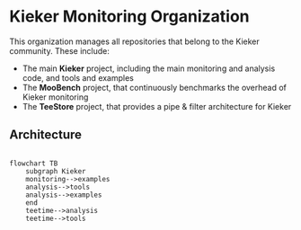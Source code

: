 # Kieker Monitoring Organization

This organization manages all repositories that belong to the Kieker community. These include:
- The main **Kieker** project, including the main monitoring and analysis code, and tools and examples
- The **MooBench** project, that continuously benchmarks the overhead of Kieker monitoring
- The **TeeStore** project, that provides a pipe & filter architecture for Kieker

## Architecture

```mermaid

flowchart TB
    subgraph Kieker
    monitoring-->examples
    analysis-->tools
    analysis-->examples
    end
    teetime-->analysis
    teetime-->tools    
```


